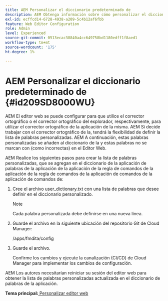```yaml
---
title: AEM Personalizar el diccionario predeterminado de
description: AEM Obtenga información sobre cómo personalizar el diccionario predeterminado de la
exl-id: ecffcd14-6728-4938-a209-5c4b12af6fbb
feature: Web Editor Configuration
role: Admin
level: Experienced
source-git-commit: 0513ecac38840a4cc649758bd1180edff1f8aed1
workflow-type: tm+mt
source-wordcount: '175'
ht-degree: 1%

---
```


# AEM Personalizar el diccionario predeterminado de {#id209SD8000WU}

AEM El editor web se puede configurar para que utilice el corrector ortográfico o el corrector ortográfico del explorador, respectivamente, para utilizar el corrector ortográfico de la aplicación de la misma. AEM Si decide trabajar con el corrector ortográfico de la, tendrá la flexibilidad de definir la lista de palabras personalizadas. AEM A continuación, estas palabras personalizadas se añaden al diccionario de la y estas palabras no se marcan con \(como incorrectas\) en el Editor Web.

AEM Realice los siguientes pasos para crear la lista de palabras personalizadas, que se agregan en el diccionario de la aplicación de palabras de la aplicación de la aplicación de la regla de comandos de la aplicación de la regla de comandos de la aplicación de comandos de la aplicación de comandos de:

1. Cree el archivo user\_dictionary.txt con una lista de palabras que desee definir en el diccionario personalizado.

   >[!NOTE]
   >
   > Cada palabra personalizada debe definirse en una nueva línea.

1. Guarde el archivo en la siguiente ubicación del repositorio Git de Cloud Manager:

   /apps/fmdita/config

1. Guarde el archivo.

   Confirme los cambios y ejecute la canalización \(CI/CD\) de Cloud Manager para implementar los cambios de configuración.


AEM Los autores necesitarían reiniciar su sesión del editor web para obtener la lista de palabras personalizadas actualizada en el diccionario de palabras de la aplicación.

**Tema principal:**[ Personalizar editor web](conf-web-editor.md)
